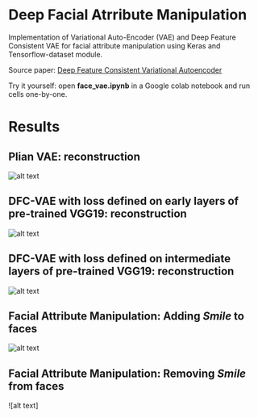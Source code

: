 # Deep Facial Atrribute Manipulation
Implementation of Variational Auto-Encoder (VAE) and Deep Feature Consistent VAE for facial attribute manipulation using Keras and Tensorflow-dataset module.

Source paper: [Deep Feature Consistent Variational Autoencoder](https://arxiv.org/abs/1610.00291)

Try it yourself: open **face_vae.ipynb** in a Google colab notebook and run cells one-by-one.


# Results
## Plian VAE: reconstruction
![alt text](https://github.com/iamsoroush/face_vae/blob/master/download.png)


## DFC-VAE with loss defined on early layers of pre-trained VGG19: reconstruction
![alt text](https://github.com/iamsoroush/face_vae/blob/master/download%20(2).png)


## DFC-VAE with loss defined on intermediate layers of pre-trained VGG19: reconstruction
![alt text](https://github.com/iamsoroush/face_vae/blob/master/download%20(1).png)


## Facial Attribute Manipulation: Adding *Smile* to faces
![alt text](https://github.com/iamsoroush/face_vae/blob/master/download%20(3).png)

## Facial Attribute Manipulation: Removing *Smile* from faces
![alt text]
